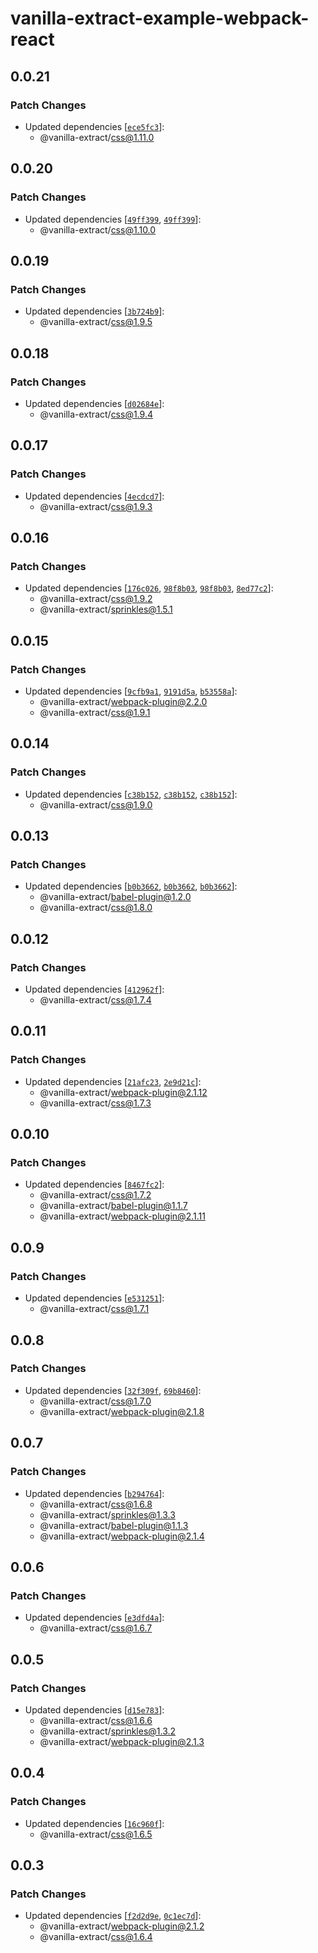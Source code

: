 # vanilla-extract-example-webpack-react

## 0.0.21

### Patch Changes

- Updated dependencies [[`ece5fc3`](https://github.com/vanilla-extract-css/vanilla-extract/commit/ece5fc3130020aa2fdde5b0075b17695bb082b01)]:
  - @vanilla-extract/css@1.11.0

## 0.0.20

### Patch Changes

- Updated dependencies [[`49ff399`](https://github.com/vanilla-extract-css/vanilla-extract/commit/49ff399bf5bf23236b5574f37b4b79058678041d), [`49ff399`](https://github.com/vanilla-extract-css/vanilla-extract/commit/49ff399bf5bf23236b5574f37b4b79058678041d)]:
  - @vanilla-extract/css@1.10.0

## 0.0.19

### Patch Changes

- Updated dependencies [[`3b724b9`](https://github.com/vanilla-extract-css/vanilla-extract/commit/3b724b973a79d85cd4b5ab3e34fe312610c5b2da)]:
  - @vanilla-extract/css@1.9.5

## 0.0.18

### Patch Changes

- Updated dependencies [[`d02684e`](https://github.com/vanilla-extract-css/vanilla-extract/commit/d02684e1bf0e8b4f51ab2a273233ada9df57ebc9)]:
  - @vanilla-extract/css@1.9.4

## 0.0.17

### Patch Changes

- Updated dependencies [[`4ecdcd7`](https://github.com/vanilla-extract-css/vanilla-extract/commit/4ecdcd727302a51d2428031e96bd48011d387c8b)]:
  - @vanilla-extract/css@1.9.3

## 0.0.16

### Patch Changes

- Updated dependencies [[`176c026`](https://github.com/vanilla-extract-css/vanilla-extract/commit/176c026fd72bda3fc969ba0d91494540f88488cb), [`98f8b03`](https://github.com/vanilla-extract-css/vanilla-extract/commit/98f8b0387d661b77705d2cd83ab3095434e1223e), [`98f8b03`](https://github.com/vanilla-extract-css/vanilla-extract/commit/98f8b0387d661b77705d2cd83ab3095434e1223e), [`8ed77c2`](https://github.com/vanilla-extract-css/vanilla-extract/commit/8ed77c23ac004cd6e66b27f36100d5d5d014bc39)]:
  - @vanilla-extract/css@1.9.2
  - @vanilla-extract/sprinkles@1.5.1

## 0.0.15

### Patch Changes

- Updated dependencies [[`9cfb9a1`](https://github.com/vanilla-extract-css/vanilla-extract/commit/9cfb9a196fb84bd9d7984c1370488fd68e7ea1d0), [`9191d5a`](https://github.com/vanilla-extract-css/vanilla-extract/commit/9191d5adcdd4d129affdf5482659120e03a3d003), [`b53558a`](https://github.com/vanilla-extract-css/vanilla-extract/commit/b53558a3872987282b23d62b0063e4d789a379f9)]:
  - @vanilla-extract/webpack-plugin@2.2.0
  - @vanilla-extract/css@1.9.1

## 0.0.14

### Patch Changes

- Updated dependencies [[`c38b152`](https://github.com/vanilla-extract-css/vanilla-extract/commit/c38b152ff6dbcf0f2b4226fc167d67314ecebabb), [`c38b152`](https://github.com/vanilla-extract-css/vanilla-extract/commit/c38b152ff6dbcf0f2b4226fc167d67314ecebabb), [`c38b152`](https://github.com/vanilla-extract-css/vanilla-extract/commit/c38b152ff6dbcf0f2b4226fc167d67314ecebabb)]:
  - @vanilla-extract/css@1.9.0

## 0.0.13

### Patch Changes

- Updated dependencies [[`b0b3662`](https://github.com/vanilla-extract-css/vanilla-extract/commit/b0b36626de328a8dcc5c0301d50099fbe77a5cba), [`b0b3662`](https://github.com/vanilla-extract-css/vanilla-extract/commit/b0b36626de328a8dcc5c0301d50099fbe77a5cba), [`b0b3662`](https://github.com/vanilla-extract-css/vanilla-extract/commit/b0b36626de328a8dcc5c0301d50099fbe77a5cba)]:
  - @vanilla-extract/babel-plugin@1.2.0
  - @vanilla-extract/css@1.8.0

## 0.0.12

### Patch Changes

- Updated dependencies [[`412962f`](https://github.com/vanilla-extract-css/vanilla-extract/commit/412962fff737a6f7c80f26d347076c31cbd5905b)]:
  - @vanilla-extract/css@1.7.4

## 0.0.11

### Patch Changes

- Updated dependencies [[`21afc23`](https://github.com/vanilla-extract-css/vanilla-extract/commit/21afc23ae552b8071fbe5d7b0c3dce07fc016ee7), [`2e9d21c`](https://github.com/vanilla-extract-css/vanilla-extract/commit/2e9d21c718ba57daa83c5ee323871ffa6ced5d47)]:
  - @vanilla-extract/webpack-plugin@2.1.12
  - @vanilla-extract/css@1.7.3

## 0.0.10

### Patch Changes

- Updated dependencies [[`8467fc2`](https://github.com/vanilla-extract-css/vanilla-extract/commit/8467fc28707372f30d8b6239580244c06859a605)]:
  - @vanilla-extract/css@1.7.2
  - @vanilla-extract/babel-plugin@1.1.7
  - @vanilla-extract/webpack-plugin@2.1.11

## 0.0.9

### Patch Changes

- Updated dependencies [[`e531251`](https://github.com/vanilla-extract-css/vanilla-extract/commit/e531251689b8795eebd316ae8385f1ecc5b9b8a0)]:
  - @vanilla-extract/css@1.7.1

## 0.0.8

### Patch Changes

- Updated dependencies [[`32f309f`](https://github.com/vanilla-extract-css/vanilla-extract/commit/32f309faad90e927efc7a277d4208480c8b5122c), [`69b8460`](https://github.com/vanilla-extract-css/vanilla-extract/commit/69b846015ecada3354ea292e1276e5da560923c6)]:
  - @vanilla-extract/css@1.7.0
  - @vanilla-extract/webpack-plugin@2.1.8

## 0.0.7

### Patch Changes

- Updated dependencies [[`b294764`](https://github.com/vanilla-extract-css/vanilla-extract/commit/b294764b7f3401cec88760894ff19c60ca1d4d1d)]:
  - @vanilla-extract/css@1.6.8
  - @vanilla-extract/sprinkles@1.3.3
  - @vanilla-extract/babel-plugin@1.1.3
  - @vanilla-extract/webpack-plugin@2.1.4

## 0.0.6

### Patch Changes

- Updated dependencies [[`e3dfd4a`](https://github.com/vanilla-extract-css/vanilla-extract/commit/e3dfd4a54a66ebb3a3cacc0fcc94d2689f97bb40)]:
  - @vanilla-extract/css@1.6.7

## 0.0.5

### Patch Changes

- Updated dependencies [[`d15e783`](https://github.com/vanilla-extract-css/vanilla-extract/commit/d15e783c960144e3b3ca74128cb2d04fbbc16df1)]:
  - @vanilla-extract/css@1.6.6
  - @vanilla-extract/sprinkles@1.3.2
  - @vanilla-extract/webpack-plugin@2.1.3

## 0.0.4

### Patch Changes

- Updated dependencies [[`16c960f`](https://github.com/vanilla-extract-css/vanilla-extract/commit/16c960f32a011580eb6c4d0a45479fc28729e762)]:
  - @vanilla-extract/css@1.6.5

## 0.0.3

### Patch Changes

- Updated dependencies [[`f2d2d9e`](https://github.com/vanilla-extract-css/vanilla-extract/commit/f2d2d9eea18dcd4ffec694f8056a78d850485592), [`0c1ec7d`](https://github.com/vanilla-extract-css/vanilla-extract/commit/0c1ec7d5bfa5c4e66b4655c4f417f2751af7b3e3)]:
  - @vanilla-extract/webpack-plugin@2.1.2
  - @vanilla-extract/css@1.6.4

